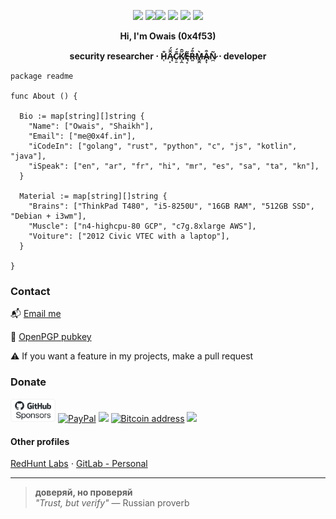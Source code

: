 
<p align="center">
<img src="https://media.tenor.com/8PlnT9rtCScAAAAi/mew-pokemon.gif" width="75"/> <img src="https://i.pinimg.com/originals/e9/38/d1/e938d18fc07a3ffd16b4864ef2f1308f.gif" width="50"/><img src="https://66.media.tumblr.com/tumblr_ma4fsg8aDZ1rfjowdo1_500.gif" width="60"/> <img src="https://media.tenor.com/0GRl16naN8YAAAAj/pokemon-nintendo.gif" width="65"/> <img src="https://pa1.aminoapps.com/6191/1d2177e5d746c7c38a2d99ae1f25deb373874d86_00.gif" width="70"/> <img src="https://38.media.tumblr.com/94e9f3d457a2916b99fd0cecc0793039/tumblr_n9e0clg7821s3bc1no1_500.gif" width="70"/>
</p>

<p align="center">
  <b size="1">Hi, I'm Owais (0x4f53)</b>
</p>
<p align="center">
  <b>security researcher ⋅ H̷̜̐Ą̴̙̂̈́C̷̠͍͊́K̸̹̯̋̑Ę̶͙͂R̵͈͒́M̶̳̭̀A̴̧̞͒Ñ̷̪ ⋅ developer</b>
</p>


```golang
package readme

func About () {

  Bio := map[string][]string {
    "Name": ["Owais", "Shaikh"],
    "Email": ["me@0x4f.in"],
    "iCodeIn": ["golang", "rust", "python", "c", "js", "kotlin", "java"],
    "iSpeak": ["en", "ar", "fr", "hi", "mr", "es", "sa", "ta", "kn"],
  }

  Material := map[string][]string {
    "Brains": ["ThinkPad T480", "i5-8250U", "16GB RAM", "512GB SSD", "Debian + i3wm"],
    "Muscle": ["n4-highcpu-80 GCP", "c7g.8xlarge AWS"],
    "Voiture": ["2012 Civic VTEC with a laptop"],
  }

}
```

### Contact
📬 [Email me](mailto:me@0x4f.in)

🔏 <a href="https://keys.openpgp.org/vks/v1/by-fingerprint/5B4877332829B7F48ABEC1CBCA2D14E0F9F73BA8">OpenPGP pubkey</a>

⚠️ If you want a feature in my projects, make a pull request

### Donate
<a href="https://github.com/sponsors/0x4f53/"><img src="https://raw.githubusercontent.com/0x4f53/0x4f53.github.io/master/assets/sponsors-badge.png" alt="GitHub Sponsors" width="72"/></a>
<a href="https://www.paypal.me/0x4f"><img src="https://www.childrenshopeindia.org/wp-content/uploads/2020/07/paypal-button-300x131-1.png" alt="PayPal" width="90"/></a>
<a href="https://buymeacoffee.com/0x4f"><img src="https://www.codehim.com/wp-content/uploads/2022/09/bmc-button.png" width="136"/></a>
<a href=bitcoin.md><img src="https://i.stack.imgur.com/m9uaE.png" alt="Bitcoin address" width="100"/></a>
<a href="https://raw.githubusercontent.com/0x4f53/0x4f53.github.io/master/assets/upi_code.png"><img src="https://developers.google.com/static/pay/api/images/brand-guidelines/google-pay-mark.png" width="75"/></a>
<!-- <a href="https://liberapay.com/0x4f53"><img src="https://raw.githubusercontent.com/aha999/DonateButtons/master/LiberaPay.png" width="200"/></a> -->

#### Other profiles
[RedHunt Labs](https://github.com/owais-redhunt) ⋅ [GitLab - Personal](https://gitlab.com/ThomasCat)

---

> <b>доверяй, но проверяй</b>
> <br/> _"Trust, but verify"_ — Russian proverb

